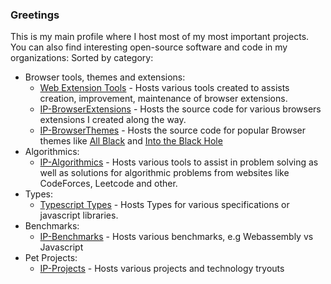 ### Greetings

This is my main profile where I host most of my most important projects. You can also find interesting open-source software and code in my organizations:
Sorted by category:
- Browser tools, themes and extensions:
  - [Web Extension Tools](https://github.com/wbet) - Hosts various tools created to assists creation, improvement, maintenance of browser extensions.
  - [IP-BrowserExtensions](https://github.com/IP-BrowserExtensions) - Hosts the source code for various browsers extensions I created along the way.
  - [IP-BrowserThemes](https://github.com/IP-BrowserThemes) - Hosts the source code for popular Browser themes like [All Black](https://chrome.google.com/webstore/detail/all-black-full-dark-theme/mkplpffahhkjfocfbfapcemhhkgmljpn?hl=ro&authuser=1) and [Into the Black Hole](https://chrome.google.com/webstore/detail/into-the-black-hole-true/faeadnfmdfamenfhaipofoffijhlnkif?hl=ro&authuser=1)
- Algorithmics:
  - [IP-Algorithmics](https://github.com/IP-Algorithmics) - Hosts various tools to assist in problem solving as well as solutions for algorithmic problems from websites like CodeForces, Leetcode and other.
- Types: 
  - [Typescript Types](https://github.com/tstypes) - Hosts Types for various specifications or javascript libraries.
- Benchmarks:
  - [IP-Benchmarks](https://github.com/IP-Benchmarks) - Hosts various benchmarks, e.g Webassembly vs Javascript
- Pet Projects:
  - [IP-Projects](https://github.com/IP-Projects) - Hosts various projects and technology tryouts 
 
